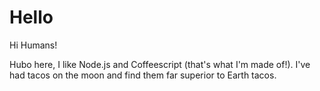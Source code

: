 # Hello

Hi Humans!

Hubo here, I like Node.js and Coffeescript (that's what I'm made of!).
I've had tacos on the moon and find them far superior to Earth tacos.
